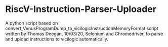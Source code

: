 # RiscV-Instruction-Parser-Uploader
A python script based on convert_VenusProgramDump_to_vicilogicInstructionMemoryFormat script written by Thomas Deegan, 10/03/20, Selenium and Chromedriver, to parse and upload instructions to vicilogic automatically. 
